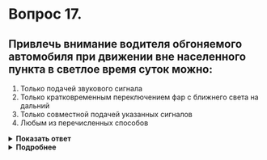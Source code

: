# Вопрос 17.

## Привлечь внимание водителя обгоняемого автомобиля при движении вне населенного пункта в светлое время суток можно:

1. Только подачей звукового сигнала
2. Только кратковременным переключением фар с ближнего света на дальний
3. Только совместной подачей указанных сигналов
4. Любым из перечисленных способов

<details>
<summary><b>Показать ответ</b></summary>
Правильный ответ: 4
</details>
<details>
<summary><b>Подробнее</b></summary>
Для предупреждения и привлечения внимания водителя обгоняемого автомобиля при движении вне населенного пункта Вы можете воспользоваться звуковым сигналом, либо кратковременным переключением фар с ближнего света на дальний, включая и совместную подачу этих сигналов.
(Пункты 19.10, 19.11 ПДД)
</details>